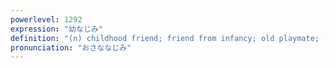 ```yaml
---
powerlevel: 1292
expression: "幼なじみ"
definition: "(n) childhood friend; friend from infancy; old playmate; (P)"
pronunciation: "おさななじみ"
---
```

